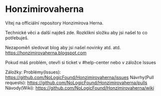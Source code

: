 # Honzimirovaherna
Vítej na officiální repository Honzimírova Herna.

Technické věci a další najdeš zde.
Rozklikni složku aby jsi našel to co potřebuješ.

Nezapoměň sledovat blog aby jsi našel novinky atd. atd.
https://honzimirovaherna.blogspot.com

Pokud máš problém, otevři si ticket v #help-center nebo v záložce Issues

Záložky: 
Problémy(Issues): https://github.com/NoLogicFound/Honzimirovaherna/issues
Návrhy(Pull requests): https://github.com/NoLogicFound/Honzimirovaherna/pulls
Návody(Wiki): https://github.com/NoLogicFound/Honzimirovaherna/wiki
